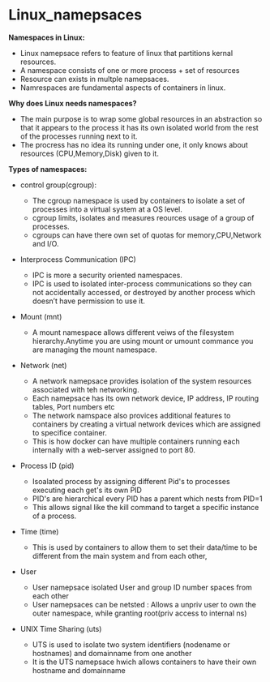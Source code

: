 # Linux_namepsaces

**Namespaces in Linux:**

- Linux namepsace refers to feature of linux that partitions kernal resources.
- A namespace consists of one or more process + set of resources
- Resource can exists in multple namepsaces.
- Namrespaces are fundamental aspects of containers in linux.

**Why does Linux needs namespaces?**

- The main purpose is to wrap some global resources in an abstraction so that it appears to the process it has its own isolated world from the rest of the processes running next to it.
- The procress has no idea its running under one, it only knows about resources (CPU,Memory,Disk) given to it.

**Types of namespaces:**

- control group(cgroup): 
  
  - The cgroup namespace is used by containers to isolate a set of processes into a virtual system at a OS level.
  - cgroup limits, isolates and measures reources usage of a group of processes.
  - cgroups can have there own set of quotas for memory,CPU,Network and I/O.
  
- Interprocess Communication (IPC)
  - IPC is more a security oriented namespaces.
  - IPC is used to isolated inter-process communications so they can not accidentally accessed, or destroyed by another process which doesn’t have permission to use it.
  
- Mount (mnt)
  - A mount namespace allows different veiws of the filesystem hierarchy.Anytime you are using mount or umount commance you are managing the mount namespace.

- Network (net)
  - A network namepsace provides isolation of the system resources associated with teh networking.
  - Each namepsace has its own network device, IP address, IP routing tables, Port numbers etc
  - The network namspace also provices additional features to containers by creating a virtual network devices which are assigned to specifice container.
  - This is how docker can have multiple containers running each internally with a web-server assigned to port 80. 

- Process ID (pid)
  - Isoalated process by assigning different Pid's to processes executing each get's its own PID
  - PID's are hierarchical every PID has a parent which nests from PID=1 
  - This allows signal like the kill command to target a specific instance of a process.

- Time (time)
  - This is used by containers to allow them to set their data/time to be different from the main system and from each other,
 
- User
  - User namepsace isolated User and group ID number spaces from each other
  - User namepsaces can be netsted : Allows a unpriv user to own the outer namespace, while granting root(priv access to internal ns)

- UNIX Time Sharing (uts)
  - UTS is used to isolate two system identifiers (nodename or hostnames) and domainname from one another
  - It is the UTS namepsace hwich allows containers to have their own hostname and domainname
 

